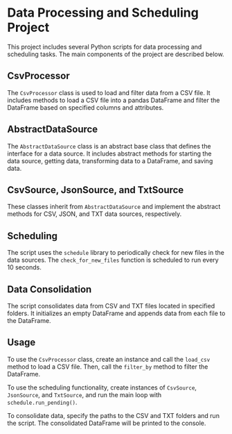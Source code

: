 # Data Processing and Scheduling Project

This project includes several Python scripts for data processing and scheduling tasks. The main components of the project are described below.

## CsvProcessor

The `CsvProcessor` class is used to load and filter data from a CSV file. It includes methods to load a CSV file into a pandas DataFrame and filter the DataFrame based on specified columns and attributes.

## AbstractDataSource

The `AbstractDataSource` class is an abstract base class that defines the interface for a data source. It includes abstract methods for starting the data source, getting data, transforming data to a DataFrame, and saving data.

## CsvSource, JsonSource, and TxtSource

These classes inherit from `AbstractDataSource` and implement the abstract methods for CSV, JSON, and TXT data sources, respectively.

## Scheduling

The script uses the `schedule` library to periodically check for new files in the data sources. The `check_for_new_files` function is scheduled to run every 10 seconds.

## Data Consolidation

The script consolidates data from CSV and TXT files located in specified folders. It initializes an empty DataFrame and appends data from each file to the DataFrame.

## Usage

To use the `CsvProcessor` class, create an instance and call the `load_csv` method to load a CSV file. Then, call the `filter_by` method to filter the DataFrame.

To use the scheduling functionality, create instances of `CsvSource`, `JsonSource`, and `TxtSource`, and run the main loop with `schedule.run_pending()`.

To consolidate data, specify the paths to the CSV and TXT folders and run the script. The consolidated DataFrame will be printed to the console.
